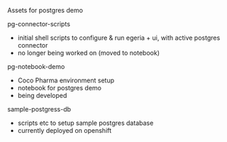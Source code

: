 Assets for postgres demo

pg-connector-scripts

 - initial shell scripts to configure & run egeria + ui, with active postgres connector
 - no longer being worked on (moved to notebook)

pg-notebook-demo
 - Coco Pharma environment setup
 - notebook for postgres demo
 - being developed

sample-postgress-db
 - scripts etc to setup sample postgres database
 - currently deployed on openshift
